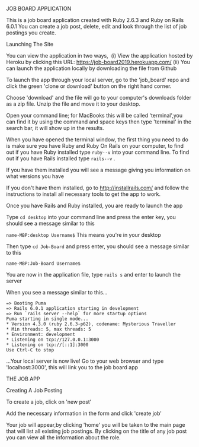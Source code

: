 JOB BOARD APPLICATION

This is a job board application created with Ruby 2.6.3 and Ruby on Rails 6.0.1
You can create a job post, delete, edit and look through the list of job postings you create. 

Launching The Site 

You can view the application in two ways, 
  (i) View the application hosted by Heroku by clicking this URL: https://job-board2019.herokuapp.com/
               (ii) You can launch the application locally by downloading the file from Github
  
  To launch the app through your local server, go to the 'job_board' repo and click the green 'clone or download' button on the right hand corner. 
 
  Choose 'download' and the file will go to your computer's downloads folder as a zip file. Unzip the file and move it to your desktop. 
  
Open your command line; for MacBooks this will be called 'terminal',you can find it by using the command and space keys then type 'terminal' in the search bar, it will show up in the results.

When you have opened the terminal window, the first thing you need to do is make sure you have Ruby and Ruby On Rails on your computer, to find out if you have Ruby installed type ```ruby--v``` into your command line. To find out if you have Rails installed type ```rails--v``` . 

If you have them installed you will see a message giving you information on what versions you have

If you don't have them installed, go to http://installrails.com/ and follow the instructions to install all necessary tools to get the app to work.

Once you have Rails and Ruby installed, you are ready to launch the app

Type ```cd desktop``` into your command line and press the enter key, you should see a message similar to this

```name-MBP:desktop Username$``` This means you're in your desktop

Then type ```cd Job-Board``` and press enter, you should see a message similar to this 

```name-MBP:Job-Board Username$```

You are now in the application file, type ```rails s``` and enter to launch the server

When you see a message similar to this...

```
=> Booting Puma
=> Rails 6.0.1 application starting in development 
=> Run `rails server --help` for more startup options
Puma starting in single mode...
* Version 4.3.0 (ruby 2.6.3-p62), codename: Mysterious Traveller
* Min threads: 5, max threads: 5
* Environment: development
* Listening on tcp://127.0.0.1:3000
* Listening on tcp://[::1]:3000
Use Ctrl-C to stop
```
...Your local server is now live! Go to your web browser and type 'localhost:3000', this will link you to the job board app

THE JOB APP

Creating A Job Posting

To create a job, click on 'new post'

Add the necessary information in the form and click 'create job'

Your job will appear,by clicking 'home' you will be taken to the main page that will list all existing job postings. By clicking on the title of any job post you can view all the information about the role.
